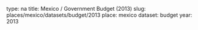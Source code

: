 type: na
title: Mexico / Government Budget (2013)
slug: places/mexico/datasets/budget/2013
place: mexico
dataset: budget
year: 2013
